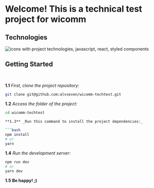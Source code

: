 # **Welcome! This is a technical test project for wicomm**

## Technologies

<img src="https://skillicons.dev/icons?i=javascript,react,styledcomponents" alt="icons with project technologies, javascript, react, styled components"/>

</br>

## Getting Started

</br>

**1.1** _First, clone the project repository:_

```bash
git clone git@github.com:alvseven/wicomm-techtest.git
```

**1.2** _Access the folder of the project:_

```bash
cd wicomm-techtest

**1.3** _Run this command to install the project dependencies:_

```bash
npm install
# or
yarn
```

**1.4** _Run the development server:_

```bash
npm run dev
# or
yarn dev
```

**1.5 Be happy! ;)**
